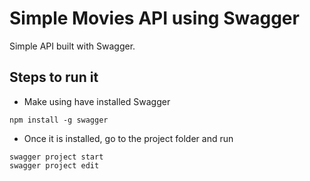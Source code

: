 # Simple Movies API using Swagger
Simple API built with Swagger.

## Steps to run it
- Make using have installed Swagger
````
npm install -g swagger
````
- Once it is installed, go to the project folder and run
````
swagger project start
swagger project edit
````
